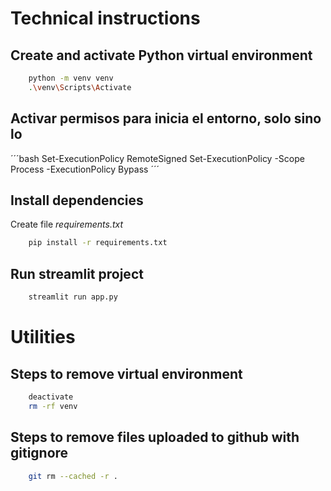 # Technical instructions

## Create and activate Python virtual environment
```bash
    python -m venv venv
    .\venv\Scripts\Activate
```
## Activar permisos para inicia el entorno, solo sino lo 
´´´bash
    Set-ExecutionPolicy RemoteSigned
    Set-ExecutionPolicy -Scope Process -ExecutionPolicy Bypass
´´´
## Install dependencies
Create file *requirements.txt*

```bash
    pip install -r requirements.txt
```

## Run streamlit project

```bash
    streamlit run app.py 
```

# Utilities
## Steps to remove virtual environment
```bash
    deactivate
    rm -rf venv
```

## Steps to remove files uploaded to github with gitignore
```bash
    git rm --cached -r .
```